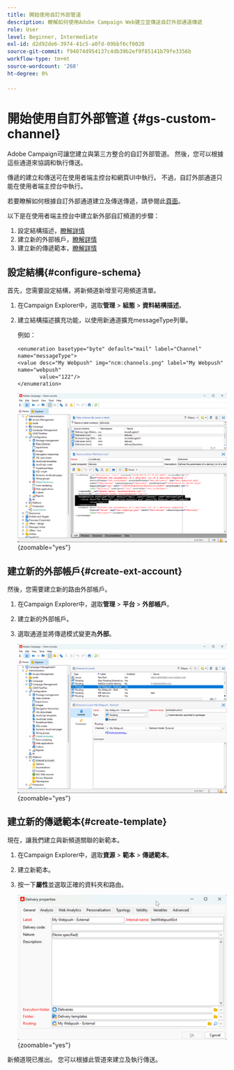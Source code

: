 ```yaml
---
title: 開始使用自訂外部管道
description: 瞭解如何使用Adobe Campaign Web建立並傳送自訂外部通道傳遞
role: User
level: Beginner, Intermediate
exl-id: d2d92de6-3974-41c5-a0fd-09bbf6cf0020
source-git-commit: f94074d954137c4db39b2ef9f85141b79fe3356b
workflow-type: tm+mt
source-wordcount: '268'
ht-degree: 0%

---
```


# 開始使用自訂外部管道 {#gs-custom-channel}

Adobe Campaign可讓您建立與第三方整合的自訂外部管道。 然後，您可以根據這些通道來協調和執行傳送。

傳遞的建立和傳送可在使用者端主控台和網頁UI中執行。 不過，自訂外部通道只能在使用者端主控台中執行。

若要瞭解如何根據自訂外部通道建立及傳送傳遞，請參閱此[頁面](https://experienceleague.adobe.com/docs/campaign-web/v8/msg/gs-custom-channel.html)。

以下是在使用者端主控台中建立新外部自訂頻道的步驟：

1. 設定結構描述，[瞭解詳情](#configure-schema)
1. 建立新的外部帳戶，[瞭解詳情](#create-ext-account)
1. 建立新的傳遞範本，[瞭解詳情](#create-template)

## 設定結構{#configure-schema}

首先，您需要設定結構，將新頻道新增至可用頻道清單。

1. 在Campaign Explorer中，選取&#x200B;**管理** > **組態** > **資料結構描述**。

1. 建立結構描述擴充功能，以使用新通道擴充messageType列舉。

   例如：

   ```
   <enumeration basetype="byte" default="mail" label="Channel" name="messageType">
   <value desc="My Webpush" img="ncm:channels.png" label="My Webpush" name="webpush"
          value="122"/>
   </enumeration>
   ```

   ![](assets/cus-schema.png){zoomable="yes"}

## 建立新的外部帳戶{#create-ext-account}

然後，您需要建立新的路由外部帳戶。

1. 在Campaign Explorer中，選取&#x200B;**管理** > **平台** > **外部帳戶**。

1. 建立新的外部帳戶。

1. 選取通道並將傳遞模式變更為&#x200B;**外部**。

   ![](assets/cus-ext-account.png){zoomable="yes"}

## 建立新的傳遞範本{#create-template}

現在，讓我們建立與新頻道關聯的新範本。

1. 在Campaign Explorer中，選取&#x200B;**資源** > **範本** > **傳遞範本**。

1. 建立新範本。

1. 按一下&#x200B;**屬性**&#x200B;並選取正確的資料夾和路由。

   ![](assets/cus-template.png){zoomable="yes"}

新頻道現已推出。 您可以根據此管道來建立及執行傳送。
